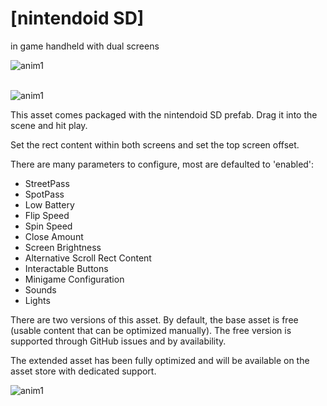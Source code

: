 # [nintendoid SD]
in game handheld with dual screens

![anim1](https://github.com/eagleEggs/nintendoDSscreenSimulator/blob/master/testing/dsTesting_colorChange.gif?raw=true)<br><br>

![anim1](https://github.com/eagleEggs/nintendoDSscreenSimulator/blob/master/testing/dsTesting_materials.gif?raw=true)


This asset comes packaged with the nintendoid SD prefab.
Drag it into the scene and hit play.

Set the rect content within both screens and set the top screen offset.


There are many parameters to configure, most are defaulted to 'enabled':

 - StreetPass
 - SpotPass
 - Low Battery
 - Flip Speed
 - Spin Speed
 - Close Amount
 - Screen Brightness
 - Alternative Scroll Rect Content
 - Interactable Buttons
 - Minigame Configuration
 - Sounds
 - Lights
 
 There are two versions of this asset.
 By default, the base asset is free (usable content that can be optimized manually).
 The free version is supported through GitHub issues and by availability.
 
 The extended asset has been fully optimized and will be available on the asset store with dedicated support.
 

![anim1](https://github.com/eagleEggs/nintendoDSscreenSimulator/blob/master/dsLightTesting5.gif?raw=true)
